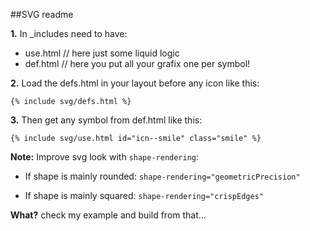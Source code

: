 ##SVG readme

**1.** In _includes need to have:

- use.html // here just some liquid logic
- def.html // here you put all your grafix one per symbol!

**2.** Load the defs.html in your layout before any icon like this:

```{% include svg/defs.html %}```

**3.** Then get any symbol from def.html like this:

```{% include svg/use.html id="icn--smile" class="smile" %}```

**Note:** Improve svg look with `shape-rendering`:

- If shape is mainly rounded: ```shape-rendering="geometricPrecision"```

- If shape is mainly squared: ```shape-rendering="crispEdges"```


**What?**
check my example and build from that...